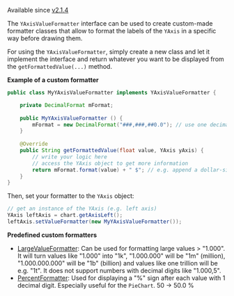 Available since [v2.1.4](https://github.com/PhilJay/MPAndroidChart/releases)

The `YAxisValueFormatter` interface can be used to create custom-made formatter classes that allow to format the labels of the `YAxis` in a specific way before drawing them.

For using the `YAxisValueFormatter`, simply create a new class and let it implement the interface and return whatever you want to be displayed from the `getFormattedValue(...)` method.

**Example of a custom formatter**
```java
public class MyYAxisValueFormatter implements YAxisValueFormatter {

    private DecimalFormat mFormat;
    
    public MyYAxisValueFormatter () {
        mFormat = new DecimalFormat("###,###,##0.0"); // use one decimal
    }
    
    @Override
    public String getFormattedValue(float value, YAxis yAxis) {
        // write your logic here
        // access the YAxis object to get more information
        return mFormat.format(value) + " $"; // e.g. append a dollar-sign
    }
}
```

Then, set your formatter to the `YAxis` object:

```java
// get an instance of the YAxis (e.g. left axis)
YAxis leftAxis = chart.getAxisLeft();
leftAxis.setValueFormatter(new MyYAxisValueFormatter());
```

**Predefined custom formatters**

 - [LargeValueFormatter](https://github.com/PhilJay/MPAndroidChart/blob/master/MPChartLib/src/com/github/mikephil/charting/formatter/LargeValueFormatter.java): Can be used for formatting large values > "1.000". It will turn values like "1.000" into "1k", "1.000.000" will be "1m" (million), "1.000.000.000" will be "1b" (billion) and values like one trillion will be e.g. "1t". It does not support numbers with decimal digits like "1.000,5".
 - [PercentFormatter](https://github.com/PhilJay/MPAndroidChart/blob/master/MPChartLib/src/com/github/mikephil/charting/formatter/PercentFormatter.java): Used for displaying a "%" sign after each value with 1 decimal digit. Especially useful for the `PieChart`. 50 -> 50.0 %